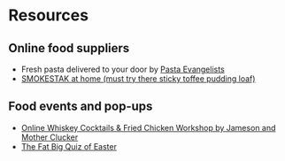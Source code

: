 # Resources

## Online food suppliers
* Fresh pasta delivered to your door by [Pasta Evangelists](https://pastaevangelists.com/)
* [SMOKESTAK at home (must try there sticky toffee pudding loaf)](https://www.smokestakshop.co.uk/order)

## Food events and pop-ups
* [Online Whiskey Cocktails & Fried Chicken Workshop by Jameson and Mother Clucker](https://feverup.com/m/95661)
* [The Fat Big Quiz of Easter](https://feverup.com/m/94973)
